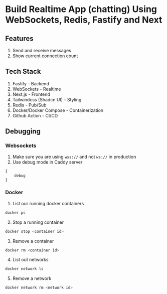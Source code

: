 # Build Realtime App (chatting) Using WebSockets, Redis, Fastify and Next

## Features
1. Send and receive messages
2. Show current connection count

## Tech Stack
1. Fastify - Backend
2. WebSockets - Realtime
3. Next.js - Frontend
4. Tailwindcss (Shadcn UI) - Styling
5. Redis - Pub/Sub
6. Docker/Docker Compose - Containerization
7. Github Action - CI/CD

## Debugging
### Websockets
1. Make sure you are using `wss://` and not `ws://` in production
2. Use debug mode in Caddy server
```
{
    debug
}
```

### Docker
1. List our running docker containers
```bash
docker ps
```
2. Stop a running container
```bash
docker stop <container id>
```

3. Remove a container
```bash
docker rm <container id>
```

4. List out networks
```bash
docker network ls
```

5. Remove a network
```bash
docker network rm <network id>
```
